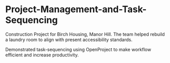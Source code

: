 # Project-Management-and-Task-Sequencing

Construction Project for Birch Housing, Manor Hill. The team helped rebuild a laundry room to align with present accessibility standards. 

Demonstrated task-sequencing using OpenProject to make workflow efficient and increase productivity. 
